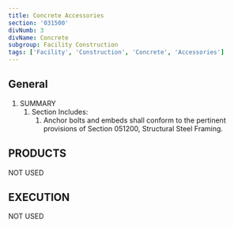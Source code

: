 ```yaml
---
title: Concrete Accessories
section: '031500'
divNumb: 3
divName: Concrete
subgroup: Facility Construction
tags: ['Facility', 'Construction', 'Concrete', 'Accessories']
---
```


## General

1. SUMMARY
   1. Section Includes:
      1. Anchor bolts and embeds shall conform to the pertinent provisions of Section 051200, Structural Steel Framing.

## PRODUCTS 

NOT USED

## EXECUTION

NOT USED
